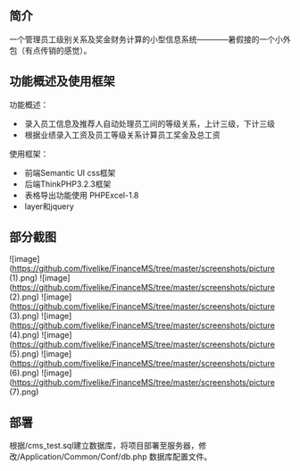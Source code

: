 ## 简介

一个管理员工级别关系及奖金财务计算的小型信息系统————暑假接的一个小外包（有点传销的感觉）。


## 功能概述及使用框架
功能概述：
*  录入员工信息及推荐人自动处理员工间的等级关系，上计三级，下计三级
*  根据业绩录入工资及员工等级关系计算员工奖金及总工资

使用框架：

*  前端Semantic UI css框架
*  后端ThinkPHP3.2.3框架 
*  表格导出功能使用 PHPExcel-1.8
*  layer和jquery

## 部分截图

![image](https://github.com/fivelike/FinanceMS/tree/master/screenshots/picture (1).png)
![image](https://github.com/fivelike/FinanceMS/tree/master/screenshots/picture (2).png)
![image](https://github.com/fivelike/FinanceMS/tree/master/screenshots/picture (3).png)
![image](https://github.com/fivelike/FinanceMS/tree/master/screenshots/picture (4).png)
![image](https://github.com/fivelike/FinanceMS/tree/master/screenshots/picture (5).png)
![image](https://github.com/fivelike/FinanceMS/tree/master/screenshots/picture (6).png)
![image](https://github.com/fivelike/FinanceMS/tree/master/screenshots/picture (7).png)

## 部署
根据/cms_test.sql建立数据库，将项目部署至服务器，修改/Application/Common/Conf/db.php 数据库配置文件。
